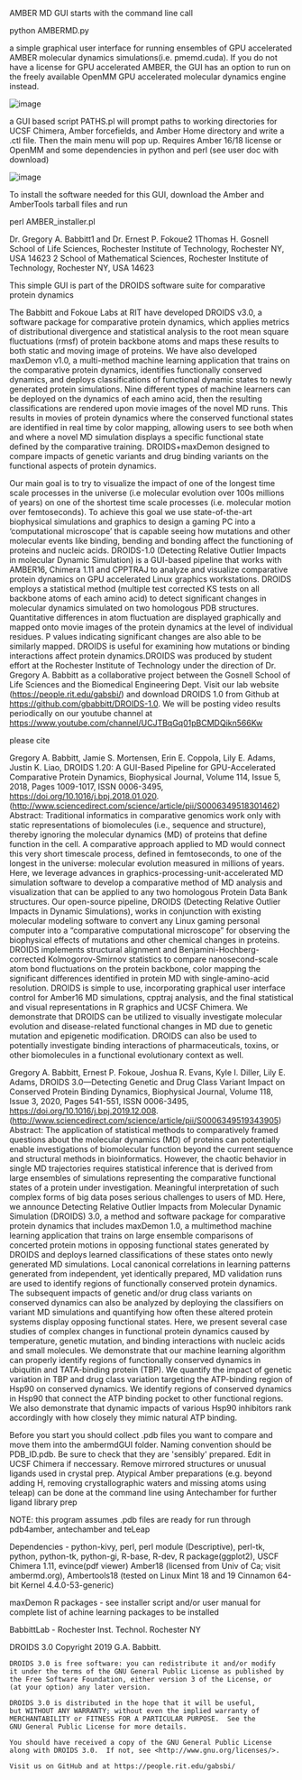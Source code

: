 AMBER MD GUI starts with the command line call

python AMBERMD.py

a simple graphical user interface for running ensembles of GPU accelerated AMBER molecular dynamics simulations(i.e. pmemd.cuda).  If you do not have a license for GPU accelerated AMBER, the GUI has an option to run on the freely available OpenMM GPU accelerated molecular dynamics engine instead.

![image](/AMBERMDgui.png)

a GUI based script PATHS.pl will prompt paths to working directories for UCSF Chimera, Amber forcefields, and Amber Home directory and write a .ctl file. Then the main menu will pop up. Requires Amber 16/18 license or OpenMM and some dependencies in python and perl (see user doc with download)

![image](/STARTMDgui.png)

To install the software needed for this GUI, download the Amber and AmberTools tarball files and run

perl AMBER_installer.pl

Dr. Gregory A. Babbitt1 and Dr. Ernest P. Fokoue2 
1Thomas H. Gosnell School of Life Sciences, Rochester Institute of Technology, Rochester NY, USA 14623
2 School of Mathematical Sciences, Rochester Institute of Technology, Rochester NY, USA 14623

This simple GUI is part of the DROIDS software suite for comparative protein dynamics

The Babbitt and Fokoue Labs at RIT have developed DROIDS v3.0, a software package for comparative protein dynamics, which applies metrics of distributional divergence and statistical analysis to the root mean square fluctuations (rmsf) of protein backbone atoms and maps these results to both static and moving image of proteins. We have also developed maxDemon v1.0, a multi-method machine learning application that trains on the comparative protein dynamics, identifies functionally conserved dynamics, and deploys classifications of functional dynamic states to newly generated protein simulations. Nine different types of machine learners can be deployed on the dynamics of each amino acid, then the resulting classifications are rendered upon movie images of the novel MD runs. This results in movies of protein dynamics where the conserved functional states are identified in real time by color mapping, allowing users to see both when and where a novel MD simulation displays a specific functional state defined by the comparative training. DROIDS+maxDemon designed to compare impacts of genetic variants and drug binding variants on the functional aspects of protein dynamics. 

Our main goal is to try to visualize the impact of one of the longest time scale processes in the universe (i.e molecular evolution over 100s millions of years) on one of the shortest time scale processes (i.e. molecular motion over femtoseconds). To achieve this goal we use state-of-the-art biophysical simulations and graphics to design a gaming PC into a ‘computational microscope’ that is capable seeing how mutations and other molecular events like binding, bending and bonding affect the functioning of proteins and nucleic acids. DROIDS-1.0 (Detecting Relative Outlier Impacts in molecular Dynamic Simulation) is a GUI-based pipeline that works with AMBER16, Chimera 1.11 and CPPTRAJ to analyze and visualize comparative protein dynamics on GPU accelerated Linux graphics workstations.  DROIDS employs a statistical method (multiple test corrected KS tests on all backbone atoms of each amino acid) to detect significant changes in molecular dynamics simulated on two homologous PDB structures.  Quantitative differences in atom fluctuation are displayed graphically and mapped onto movie images of the protein dynamics at the level of individual residues.  P values indicating significant changes are also able to be similarly mapped.  DROIDS is useful for examining how mutations or binding interactions affect protein dynamics.DROIDS was produced by student effort at the Rochester Institute of Technology under the direction of Dr. Gregory A. Babbitt as a collaborative project between the Gosnell School of Life Sciences and the Biomedical Engineering Dept.  Visit our lab website (https://people.rit.edu/gabsbi/) and download DROIDS 1.0 from Github at https://github.com/gbabbitt/DROIDS-1.0. We will be posting video results periodically on our youtube channel at https://www.youtube.com/channel/UCJTBqGq01pBCMDQikn566Kw


please cite

Gregory A. Babbitt, Jamie S. Mortensen, Erin E. Coppola, Lily E. Adams, Justin K. Liao,
DROIDS 1.20: A GUI-Based Pipeline for GPU-Accelerated Comparative Protein Dynamics,
Biophysical Journal,
Volume 114, Issue 5,
2018,
Pages 1009-1017,
ISSN 0006-3495,
https://doi.org/10.1016/j.bpj.2018.01.020.
(http://www.sciencedirect.com/science/article/pii/S0006349518301462)
Abstract: Traditional informatics in comparative genomics work only with static representations of biomolecules (i.e., sequence and structure), thereby ignoring the molecular dynamics (MD) of proteins that define function in the cell. A comparative approach applied to MD would connect this very short timescale process, defined in femtoseconds, to one of the longest in the universe: molecular evolution measured in millions of years. Here, we leverage advances in graphics-processing-unit-accelerated MD simulation software to develop a comparative method of MD analysis and visualization that can be applied to any two homologous Protein Data Bank structures. Our open-source pipeline, DROIDS (Detecting Relative Outlier Impacts in Dynamic Simulations), works in conjunction with existing molecular modeling software to convert any Linux gaming personal computer into a “comparative computational microscope” for observing the biophysical effects of mutations and other chemical changes in proteins. DROIDS implements structural alignment and Benjamini-Hochberg-corrected Kolmogorov-Smirnov statistics to compare nanosecond-scale atom bond fluctuations on the protein backbone, color mapping the significant differences identified in protein MD with single-amino-acid resolution. DROIDS is simple to use, incorporating graphical user interface control for Amber16 MD simulations, cpptraj analysis, and the final statistical and visual representations in R graphics and UCSF Chimera. We demonstrate that DROIDS can be utilized to visually investigate molecular evolution and disease-related functional changes in MD due to genetic mutation and epigenetic modification. DROIDS can also be used to potentially investigate binding interactions of pharmaceuticals, toxins, or other biomolecules in a functional evolutionary context as well.


Gregory A. Babbitt, Ernest P. Fokoue, Joshua R. Evans, Kyle I. Diller, Lily E. Adams,
DROIDS 3.0—Detecting Genetic and Drug Class Variant Impact on Conserved Protein Binding Dynamics,
Biophysical Journal,
Volume 118, Issue 3,
2020,
Pages 541-551,
ISSN 0006-3495,
https://doi.org/10.1016/j.bpj.2019.12.008.
(http://www.sciencedirect.com/science/article/pii/S0006349519343905)
Abstract: The application of statistical methods to comparatively framed questions about the molecular dynamics (MD) of proteins can potentially enable investigations of biomolecular function beyond the current sequence and structural methods in bioinformatics. However, the chaotic behavior in single MD trajectories requires statistical inference that is derived from large ensembles of simulations representing the comparative functional states of a protein under investigation. Meaningful interpretation of such complex forms of big data poses serious challenges to users of MD. Here, we announce Detecting Relative Outlier Impacts from Molecular Dynamic Simulation (DROIDS) 3.0, a method and software package for comparative protein dynamics that includes maxDemon 1.0, a multimethod machine learning application that trains on large ensemble comparisons of concerted protein motions in opposing functional states generated by DROIDS and deploys learned classifications of these states onto newly generated MD simulations. Local canonical correlations in learning patterns generated from independent, yet identically prepared, MD validation runs are used to identify regions of functionally conserved protein dynamics. The subsequent impacts of genetic and/or drug class variants on conserved dynamics can also be analyzed by deploying the classifiers on variant MD simulations and quantifying how often these altered protein systems display opposing functional states. Here, we present several case studies of complex changes in functional protein dynamics caused by temperature, genetic mutation, and binding interactions with nucleic acids and small molecules. We demonstrate that our machine learning algorithm can properly identify regions of functionally conserved dynamics in ubiquitin and TATA-binding protein (TBP). We quantify the impact of genetic variation in TBP and drug class variation targeting the ATP-binding region of Hsp90 on conserved dynamics. We identify regions of conserved dynamics in Hsp90 that connect the ATP binding pocket to other functional regions. We also demonstrate that dynamic impacts of various Hsp90 inhibitors rank accordingly with how closely they mimic natural ATP binding.


Before you start you should collect .pdb files
you want to compare and move them into the ambermdGUI folder.  Naming convention
should be PDB_ID.pdb. Be sure to check that they are 'sensibly' prepared.  Edit in UCSF Chimera if neccessary.
Remove mirrored structures or unusual ligands used in crystal prep. Atypical
Amber preparations (e.g. beyond adding H, removing crystallographic waters
and missing atoms using teleap) can be done at the command line using
Antechamber for further ligand library prep

NOTE: this program assumes .pdb files are ready for run through pdb4amber, antechamber and teLeap

Dependencies - python-kivy, perl, perl module (Descriptive), perl-tk, python, python-tk,
  python-gi, R-base, R-dev, R package(ggplot2), USCF Chimera 1.11, evince(pdf viewer)
  Amber18 (licensed from Univ of Ca; visit ambermd.org), Ambertools18
 (tested on Linux Mint 18 and 19 Cinnamon 64-bit Kernel 4.4.0-53-generic)

maxDemon R packages - see installer script and/or user manual for complete list of achine learning packages to be installed
 

BabbittLab - Rochester Inst. Technol. Rochester NY

DROIDS 3.0               Copyright 2019 G.A. Babbitt.


    DROIDS 3.0 is free software: you can redistribute it and/or modify
    it under the terms of the GNU General Public License as published by
    the Free Software Foundation, either version 3 of the License, or
    (at your option) any later version.

    DROIDS 3.0 is distributed in the hope that it will be useful,
    but WITHOUT ANY WARRANTY; without even the implied warranty of
    MERCHANTABILITY or FITNESS FOR A PARTICULAR PURPOSE.  See the
    GNU General Public License for more details.

    You should have received a copy of the GNU General Public License
    along with DROIDS 3.0.  If not, see <http://www.gnu.org/licenses/>.

    Visit us on GitHub and at https://people.rit.edu/gabsbi/




